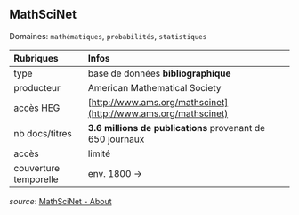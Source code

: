 ## MathSciNet
Domaines: `mathématiques`, `probabilités`, `statistiques`

| Rubriques | Infos |
| :-------- | :---- |
| type | base de données **bibliographique** |
| producteur | American Mathematical Society |
| accès HEG | [http://www.ams.org/mathscinet](http://www.ams.org/mathscinet) |
| nb docs/titres | **3.6 millions de publications** provenant de <br/>650 journaux |
| accès | limité |
| couverture temporelle | env. 1800 -> |

*source*: [MathSciNet - About](http://www.ams.org/mathscinet/help/about.html?version=2)
